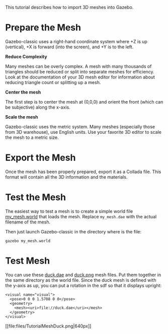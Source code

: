 This tutorial describes how to import 3D meshes into Gazebo.

# Prepare the Mesh

Gazebo-classic uses a right-hand coordinate system where +Z is up (vertical), +X is forward (into the screen), and +Y is to the left.

**Reduce Complexity**

 Many meshes can be overly complex. A mesh with many thousands of triangles should be reduced or split into separate meshes for efficiency. Look at the documentation of your 3D mesh editor for information about reducing triangle count or splitting up a mesh.

**Center the mesh**

 The first step is to center the mesh at (0,0,0) and orient the front (which can be subjective) along the x-axis.

**Scale the mesh**

 Gazebo-classic uses the metric system. Many meshes (especially those from 3D warehouse), use English units. Use your favorite 3D editor to scale the mesh to a metric size.

# Export the Mesh ###

Once the mesh has been properly prepared, export it as a Collada file. This format will contain all the 3D information and the materials.

# Test the Mesh ###

The easiest way to test a mesh is to create a simple world file [my_mesh.world](http://github.com/osrf/gazebo_tutorials/raw/master/import_mesh/files/my_mesh.world) that loads the mesh. Replace `my_mesh.dae` with the actual filename of the mesh.

<include from='/#include/' src='http://github.com/osrf/gazebo_tutorials/raw/master/import_mesh/files/my_mesh.world' />

Then just launch Gazebo-classic in the directory where is the file:

~~~
gazebo my_mesh.world
~~~

# Test Mesh ###

You can use these [duck.dae](https://web.archive.org/web/20120513213905/http://www.c3dl.org/wp-content/2.0Release/Resources/duck.dae) and [duck.png](https://web.archive.org/web/20120513213905/http://www.c3dl.org/wp-content/2.0Release/Resources/duck.png) mesh files. Put them together in the same directory as the world file. Since the duck mesh is defined with the y-axis as up, you can put a rotation in the sdf so that it displays upright:

~~~
<visual name="visual">
  <pose>0 0 0 1.5708 0 0</pose>
  <geometry>
    <mesh><uri>file://duck.dae</uri></mesh>
  </geometry>
</visual>
~~~

[[file:files/TutorialMeshDuck.png|640px]]
